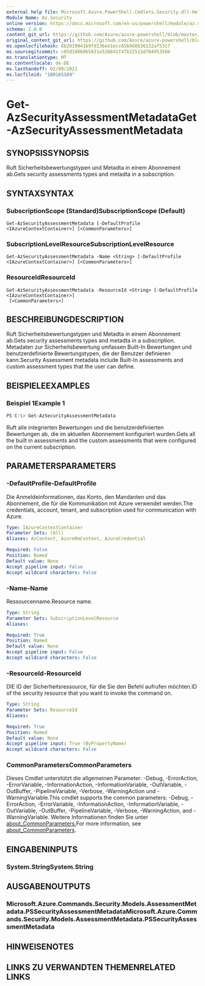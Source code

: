 ```yaml
---
external help file: Microsoft.Azure.PowerShell.Cmdlets.Security.dll-Help.xml
Module Name: Az.Security
online version: https://docs.microsoft.com/en-us/powershell/module/az.security/Get-AzSecurityAssessmentMetadata
schema: 2.0.0
content_git_url: https://github.com/Azure/azure-powershell/blob/master/src/Security/Security/help/Get-AzSecurityAssessmentMetadata.md
original_content_git_url: https://github.com/Azure/azure-powershell/blob/master/src/Security/Security/help/Get-AzSecurityAssessmentMetadata.md
ms.openlocfilehash: 6b2819041b9fd136ee1ecc65b9d8b36132af5317
ms.sourcegitcommit: c05d3d669b5631e526841f47b22513d78495350b
ms.translationtype: MT
ms.contentlocale: de-DE
ms.lasthandoff: 02/09/2021
ms.locfileid: "100165169"
---
```

# <span data-ttu-id="b94cf-101">Get-AzSecurityAssessmentMetadata</span><span class="sxs-lookup"><span data-stu-id="b94cf-101">Get-AzSecurityAssessmentMetadata</span></span>

## <span data-ttu-id="b94cf-102">SYNOPSIS</span><span class="sxs-lookup"><span data-stu-id="b94cf-102">SYNOPSIS</span></span>
<span data-ttu-id="b94cf-103">Ruft Sicherheitsbewertungstypen und Metadta in einem Abonnement ab.</span><span class="sxs-lookup"><span data-stu-id="b94cf-103">Gets security assessments types and metadta in a subscription.</span></span>

## <span data-ttu-id="b94cf-104">SYNTAX</span><span class="sxs-lookup"><span data-stu-id="b94cf-104">SYNTAX</span></span>

### <span data-ttu-id="b94cf-105">SubscriptionScope (Standard)</span><span class="sxs-lookup"><span data-stu-id="b94cf-105">SubscriptionScope (Default)</span></span>
```
Get-AzSecurityAssessmentMetadata [-DefaultProfile <IAzureContextContainer>] [<CommonParameters>]
```

### <span data-ttu-id="b94cf-106">SubscriptionLevelResource</span><span class="sxs-lookup"><span data-stu-id="b94cf-106">SubscriptionLevelResource</span></span>
```
Get-AzSecurityAssessmentMetadata -Name <String> [-DefaultProfile <IAzureContextContainer>] [<CommonParameters>]
```

### <span data-ttu-id="b94cf-107">ResourceId</span><span class="sxs-lookup"><span data-stu-id="b94cf-107">ResourceId</span></span>
```
Get-AzSecurityAssessmentMetadata -ResourceId <String> [-DefaultProfile <IAzureContextContainer>]
 [<CommonParameters>]
```

## <span data-ttu-id="b94cf-108">BESCHREIBUNG</span><span class="sxs-lookup"><span data-stu-id="b94cf-108">DESCRIPTION</span></span>
<span data-ttu-id="b94cf-109">Ruft Sicherheitsbewertungstypen und Metadta in einem Abonnement ab.</span><span class="sxs-lookup"><span data-stu-id="b94cf-109">Gets security assessments types and metadta in a subscription.</span></span> <span data-ttu-id="b94cf-110">Metadaten zur Sicherheitsbewertung umfassen Built-In Bewertungen und benutzerdefinierte Bewertungstypen, die der Benutzer definieren kann.</span><span class="sxs-lookup"><span data-stu-id="b94cf-110">Security Assessment metadata include Built-In assessments and custom assessment types that the user can define.</span></span>

## <span data-ttu-id="b94cf-111">BEISPIELE</span><span class="sxs-lookup"><span data-stu-id="b94cf-111">EXAMPLES</span></span>

### <span data-ttu-id="b94cf-112">Beispiel 1</span><span class="sxs-lookup"><span data-stu-id="b94cf-112">Example 1</span></span>
```powershell
PS C:\> Get-AzSecurityAssessmentMetadata
```

<span data-ttu-id="b94cf-113">Ruft alle integrierten Bewertungen und die benutzerdefinierten Bewertungen ab, die im aktuellen Abonnement konfiguriert wurden.</span><span class="sxs-lookup"><span data-stu-id="b94cf-113">Gets all the built in assessments and the custom assessments that were configured on the current subscription.</span></span>

## <span data-ttu-id="b94cf-114">PARAMETERS</span><span class="sxs-lookup"><span data-stu-id="b94cf-114">PARAMETERS</span></span>

### <span data-ttu-id="b94cf-115">-DefaultProfile</span><span class="sxs-lookup"><span data-stu-id="b94cf-115">-DefaultProfile</span></span>
<span data-ttu-id="b94cf-116">Die Anmeldeinformationen, das Konto, den Mandanten und das Abonnement, die für die Kommunikation mit Azure verwendet werden.</span><span class="sxs-lookup"><span data-stu-id="b94cf-116">The credentials, account, tenant, and subscription used for communication with Azure.</span></span>

```yaml
Type: IAzureContextContainer
Parameter Sets: (All)
Aliases: AzContext, AzureRmContext, AzureCredential

Required: False
Position: Named
Default value: None
Accept pipeline input: False
Accept wildcard characters: False
```

### <span data-ttu-id="b94cf-117">-Name</span><span class="sxs-lookup"><span data-stu-id="b94cf-117">-Name</span></span>
<span data-ttu-id="b94cf-118">Ressourcenname.</span><span class="sxs-lookup"><span data-stu-id="b94cf-118">Resource name.</span></span>

```yaml
Type: String
Parameter Sets: SubscriptionLevelResource
Aliases:

Required: True
Position: Named
Default value: None
Accept pipeline input: False
Accept wildcard characters: False
```

### <span data-ttu-id="b94cf-119">-ResourceId</span><span class="sxs-lookup"><span data-stu-id="b94cf-119">-ResourceId</span></span>
<span data-ttu-id="b94cf-120">DIE ID der Sicherheitsressource, für die Sie den Befehl aufrufen möchten.</span><span class="sxs-lookup"><span data-stu-id="b94cf-120">ID of the security resource that you want to invoke the command on.</span></span>

```yaml
Type: String
Parameter Sets: ResourceId
Aliases:

Required: True
Position: Named
Default value: None
Accept pipeline input: True (ByPropertyName)
Accept wildcard characters: False
```

### <span data-ttu-id="b94cf-121">CommonParameters</span><span class="sxs-lookup"><span data-stu-id="b94cf-121">CommonParameters</span></span>
<span data-ttu-id="b94cf-122">Dieses Cmdlet unterstützt die allgemeinen Parameter: -Debug, -ErrorAction, -ErrorVariable, -InformationAction, -InformationVariable, -OutVariable, -OutBuffer, -PipelineVariable, -Verbose, -WarningAction und -WarningVariable.</span><span class="sxs-lookup"><span data-stu-id="b94cf-122">This cmdlet supports the common parameters: -Debug, -ErrorAction, -ErrorVariable, -InformationAction, -InformationVariable, -OutVariable, -OutBuffer, -PipelineVariable, -Verbose, -WarningAction, and -WarningVariable.</span></span> <span data-ttu-id="b94cf-123">Weitere Informationen finden Sie unter [about_CommonParameters.](http://go.microsoft.com/fwlink/?LinkID=113216)</span><span class="sxs-lookup"><span data-stu-id="b94cf-123">For more information, see [about_CommonParameters](http://go.microsoft.com/fwlink/?LinkID=113216).</span></span>

## <span data-ttu-id="b94cf-124">EINGABEN</span><span class="sxs-lookup"><span data-stu-id="b94cf-124">INPUTS</span></span>

### <span data-ttu-id="b94cf-125">System.String</span><span class="sxs-lookup"><span data-stu-id="b94cf-125">System.String</span></span>

## <span data-ttu-id="b94cf-126">AUSGABEN</span><span class="sxs-lookup"><span data-stu-id="b94cf-126">OUTPUTS</span></span>

### <span data-ttu-id="b94cf-127">Microsoft.Azure.Commands.Security.Models.AssessmentMetadata.PSSecurityAssessmentMetadata</span><span class="sxs-lookup"><span data-stu-id="b94cf-127">Microsoft.Azure.Commands.Security.Models.AssessmentMetadata.PSSecurityAssessmentMetadata</span></span>

## <span data-ttu-id="b94cf-128">HINWEISE</span><span class="sxs-lookup"><span data-stu-id="b94cf-128">NOTES</span></span>

## <span data-ttu-id="b94cf-129">LINKS ZU VERWANDTEN THEMEN</span><span class="sxs-lookup"><span data-stu-id="b94cf-129">RELATED LINKS</span></span>
